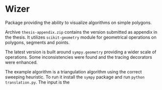 # Wizer

Package providing the ability to visualize algorithms on simple polygons.

Archive `thesis-appendix.zip` contains the version submitted as appendix in
the thesis. It utilizes `scikit-geometry` module for geometrical operations
on polygons, segments and points.

The latest version is built around `sympy.geometry` providing a wider scale of 
operations. Some inconsistencies were found and the tracing decorators were enhanced.

The example algorithm is a triangulation algorithm using the correct sweeping heuristic.
To run it install the `sympy` package and run `python translation.py`. The input is the

